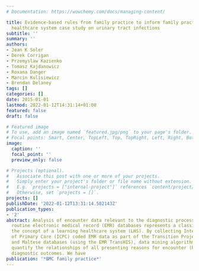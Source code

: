 ```yaml
---
# Documentation: https://wowchemy.com/docs/managing-content/

title: Evidence-based rules from family practice to inform family practice; the learning
  healthcare system case study on urinary tract infections
subtitle: ''
summary: ''
authors:
- Jean K Soler
- Derek Corrigan
- Przemyslaw Kazienko
- Tomasz Kajdanowicz
- Roxana Danger
- Marcin Kulisiewicz
- Brendan Delaney
tags: []
categories: []
date: 2015-01-01
lastmod: 2022-01-12T14:31:14+01:00
featured: false
draft: false

# Featured image
# To use, add an image named `featured.jpg/png` to your page's folder.
# Focal points: Smart, Center, TopLeft, Top, TopRight, Left, Right, BottomLeft, Bottom, BottomRight.
image:
  caption: ''
  focal_point: ''
  preview_only: false

# Projects (optional).
#   Associate this post with one or more of your projects.
#   Simply enter your project's folder or file name without extension.
#   E.g. `projects = ["internal-project"]` references `content/project/deep-learning/index.md`.
#   Otherwise, set `projects = []`.
projects: []
publishDate: '2022-01-12T13:31:14.502143Z'
publication_types:
- '2'
abstract: Analysis of encounter data relevant to the diagnostic process sourced from
  routine electronic medical record (EMR) databases represents a classic example of
  the concept of a learning healthcare system (LHS). By collecting International Classification
  of Primary Care (ICPC) coded EMR data as part of the Transition Project from Dutch
  and Maltese databases (using the EMR TransHIS), data mining algorithms can empirically
  quantify the relationships of all presenting reasons for encounter (RfEs) and recorded
  diagnostic outcomes. We have
publication: '*BMC family practice*'
---
```


